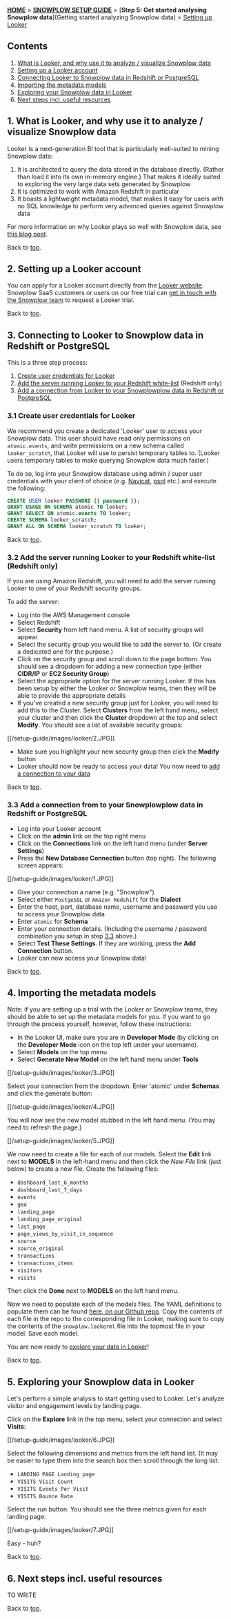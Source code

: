[**HOME**](Home) > [**SNOWPLOW SETUP GUIDE**](Setting-up-Snowplow) > [**Step 5: Get started analysing Snowplow data**](Getting started analyzing Snowplow data) > [Setting up Looker](Getting-started-with-Looker)

<a name="top" />

## Contents

1. [What is Looker, and why use it to analyze / visualize Snowplow data](#what-and-why)
2. [Setting up a Looker account](#setup)
3. [Connecting Looker to Snowplow data in Redshift or PostgreSQL](#redshift)
4. [Importing the metadata models](#importing-the-models)
5. [Exploring your Snowplow data in Looker](#exploring-your-data)
6. [Next steps incl. useful resources](#next-steps)


<a name="what-and-why" />

## 1. What is Looker, and why use it to analyze / visualize Snowplow data

Looker is a next-generation BI tool that is particularly well-suited to mining Snowplow data:

1. It is architected to query the data stored in the database directly. (Rather than load it into its own in-memory engine.) That makes it ideally suited to exploring the very large data sets generated by Snowplow
2. It is optimized to work with Amazon Redshift in particular
3. It boasts a lightweight metadata model, that makes it easy for users with no SQL knowledge to perform very advanced queries against Snowplow data

For more information on why Looker plays so well with Snowplow data, see [this blog post][introducing-looker-blog-post].

Back to [top](#top).

<a name="setup" />

## 2. Setting up a Looker account

You can apply for a Looker account directly from the [Looker website][looker-website]. Snowplow SaaS customers or users on our free trial can [get in touch with the Snowplow team][snowplow-contact] to request a Looker trial.

Back to [top](#top).

<a name="redshift" />

## 3. Connecting to Looker to Snowplow data in Redshift or PostgreSQL

This is a three step process:

1. [Create user credentials for Looker](#user-creds)
2. [Add the server running Looker to your Redshift white-list](#white-list) (Redshift only)
3. [Add a connection from Looker to your Snowplowplow data in Redshift or PostgreSQL](#setup-connection)

<a name="user-creds" />

### 3.1 Create user credentials for Looker

We recommend you create a dedicated 'Looker' user to access your Snowplow data. This user should have read only permissions on `atomic.events`, and write permissions on a new schema called `looker_scratch`, that Looker will use to persist temporary tables to. (Looker users temporary tables to make querying Snowplow data much faster.)

To do so, log into your Snowplow database using admin / super user credentials with your client of choice (e.g. [Navicat][navicat], [psql][psql] etc.) and execute the following:

```sql
CREATE USER looker PASSWORD {{ password }};
GRANT USAGE ON SCHEMA atomic TO looker;
GRANT SELECT ON atomic.events TO looker;
CREATE SCHEMA looker_scratch;
GRANT ALL ON SCHEMA looker_scratch TO looker;
```

Back to [top](#top).

<a name="white-list" />

### 3.2 Add the server running Looker to your Redshift white-list (Redshift only)

If you are using Amazon Redshift, you will need to add the server running Looker to one of your Redshift security groups.

To add the server:

* Log into the AWS Management console
* Select Redshift
* Select **Security** from left hand menu. A list of security groups will appear
* Select the security group you would like to add the server to. (Or create a dedicated one for the purpose.)
* Click on the security group and scroll down to the page bottom. You should see a dropdown for adding a new connection type (either **CIDR/IP** or **EC2 Security Group**)
* Select the appropriate option for the server running Looker. If this has been setup by either the Looker or Snowplow teams, then they will be able to provide the appropriate details
* If you've created a new security group just for Looker, you will need to add this to the Cluster. Select **Clusters** from the left hand menu, select your cluster and then click the **Cluster** dropdown at the top and select **Modify**. You should see a list of available security groups:

[[/setup-guide/images/looker/2.JPG]]

* Make sure you highlight your new security group then click the **Modify** button
* Looker should now be ready to access your data! You now need to [add a connection to your data](#setup-connection)

Back to [top](#top).

<a name="setup-connection" />

### 3.3 Add a connection from to your Snowplowplow data in Redshift or PostgreSQL


* Log into your Looker account
* Click on the **admin** link on the top right menu
* Click on the **Connections** link on the left hand menu (under **Server Settings**)
* Press the **New Database Connection** button (top right). The following screen appears:

[[/setup-guide/images/looker/1.JPG]]

* Give your connection a name (e.g. "Snowplow")
* Select either `PostgeSQL` or `Amazon Redshift` for the **Dialect**
* Enter the host, port, database name, username and password you use to access your Snowplow data
* Enter `atomic` for **Schema**
* Enter your connection details. (Including the username / password combination you setup in step [3.3](#user-creds) above.)
* Select **Test These Settings**. If they are working, press the **Add Connection** button.
* Looker can now access your Snowplow data!

Back to [top](#top).

<a name="importing-the-models" />

## 4. Importing the metadata models

Note: if you are setting up a trial with the Looker or Snowplow teams, they should be able to set up the metadata models for you. If you want to go through the process yourself, however, follow these instructions:

* In the Looker UI, make sure you are in **Developer Mode** (by clicking on the **Developer Mode** icon on the top left under your username).
* Select **Models** on the top menu
* Select **Generate New Model** on the left hand menu under **Tools**

[[/setup-guide/images/looker/3.JPG]]

Select your connection from the dropdown. Enter 'atomic' under **Schemas** and click the generate button:

[[/setup-guide/images/looker/4.JPG]]

You will now see the new model stubbed in the left hand menu. (You may need to refresh the page.)

[[/setup-guide/images/looker/5.JPG]]

We now need to create a file for each of our models. Select the **Edit** link next to **MODELS** in the left-hand menu and then click the *New File* link (just below) to create a new file. Create the following files:

* `dashboard_last_6_months`
* `dashboard_last_7_days`
* `events`
* `geo`
* `landing_page`
* `landing_page_original`
* `last_page`
* `page_views_by_visit_in_sequence`
* `source`
* `source_original`
* `transactions`
* `transactions_items`
* `visitors`
* `visits`

Then click the **Done** next to **MODELS** on the left hand menu.

Now we need to populate each of the models files. The YAML definitions to populate them can be found [here, on our Github repo][looker-yamls-on-snowplow-repo]. Copy the contents of each file in the repo to the corresponding file in Looker, making sure to copy the contents of the `snowplow.lookerml` file into the topmost file in your model. Save each model.

You are now ready to [explore your data in Looker](#exploring-your-data)!

Back to [top](#top).

<a name="exploring-your-data" />

## 5. Exploring your Snowplow data in Looker

Let's perform a simple analysis to start getting used to Looker. Let's analyze visitor and engagement levels by landing page.

Click on the **Explore** link in the top menu, select your connection and select **Visits**:

[[/setup-guide/images/looker/6.JPG]]

Select the following dimensions and metrics from the left hand list. (It may be easier to type them into the search box then scroll through the long list:

* `LANDING PAGE Landing page`
* `VISITS Visit Count`
* `VISITS Events Per Visit`
* `VISITS Bounce Rate`

Select the run button. You should see the three metrics given for each landing page:

[[/setup-guide/images/looker/7.JPG]]

Easy - huh?

Back to [top](#top).

<a name="next-steps" />

## 6. Next steps incl. useful resources

TO WRITE

Back to [top](#top).


[introducing-looker-blog-post]: http://snowplowanalytics.com/blog/2013/12/10/introducing-looker-a-fresh-approach-to-bi-on-snowplow-data/
[looker-website]: http://www.looker.com/
[snowplow-contact]: mailto:contact@snowplowanalytics.com
[psql]: http://www.postgresql.org/docs/9.2/static/app-psql.html
[navicat]: http://www.navicat.com/
[looker-yamls-on-snowplow-repo]: https://github.com/snowplow/snowplow/tree/master/5-analytics/looker-analytics
